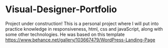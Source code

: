 # Visual-Designer-Portfolio
Project under construction!
This is a personal project where I will put into practice knowledge in responsiveness, html, css and javaScript, along with some other technologies.
He was based on this template https://www.behance.net/gallery/103667479/WordPress-Landing-Page
